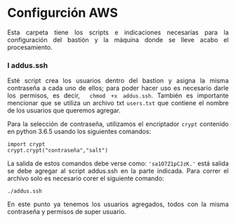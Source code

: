 <div class="tip" markdown="1">

# Configurción AWS
<div align="justify">

Esta carpeta tiene los scripts e indicaciones necesarias para la configuración del bastión y la máquina donde se lleve acabo el procesamiento.

### I addus.ssh

Esté script crea los usuarios dentro del bastion y asigna la misma contraseña a cada uno de ellos; para poder hacer uso es necesario darle los permisos, es decir, ` chmod +x addus.ssh`. También es importante mencionar que se utiliza un archivo txt `users.txt` que contiene el nombre de los usuarios que queremos agregar.

Para la selección de contraseña, utilizamos el encriptador `crypt` contenido en python 3.6.5 usando los siguientes comandos:

```
import crypt
crypt.crypt("contraseña","salt")
```
La salida de estos comandos debe verse como: ` 'sa1O7Z1pCJzK.' ` está salida se debe agregar al script addus.ssh en la parte indicada. Para correr el archivo solo es necesario corer el siguiente comando:
 ```
 ./addus.ssh
 ```
En este punto ya tenemos los usuarios agregados, todos con la misma contraseña y permisos de super usuario.

</div>
